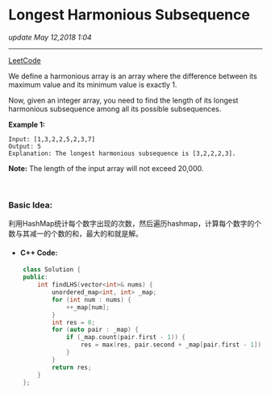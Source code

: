 # Longest Harmonious Subsequence
_update May 12,2018  1:04_

---
[LeetCode](https://leetcode.com/problems/longest-harmonious-subsequence/description/)


We define a harmonious array is an array where the difference between its maximum value and its minimum value is exactly 1.

Now, given an integer array, you need to find the length of its longest harmonious subsequence among all its possible subsequences.

**Example 1:**

    Input: [1,3,2,2,5,2,3,7]
    Output: 5
    Explanation: The longest harmonious subsequence is [3,2,2,2,3].
    
**Note:** The length of the input array will not exceed 20,000.

<br>

### Basic Idea:
利用HashMap统计每个数字出现的次数，然后遍历hashmap，计算每个数字的个数与其减一的个数的和，最大的和就是解。

* #### C++ Code:
```cpp
    class Solution {
    public:
        int findLHS(vector<int>& nums) {
            unordered_map<int, int> _map;
            for (int num : nums) {
                ++_map[num];
            }
            int res = 0;
            for (auto pair : _map) {
                if (_map.count(pair.first - 1)) {
                    res = max(res, pair.second + _map[pair.first - 1]);
                }
            }
            return res;
        }
    };
```